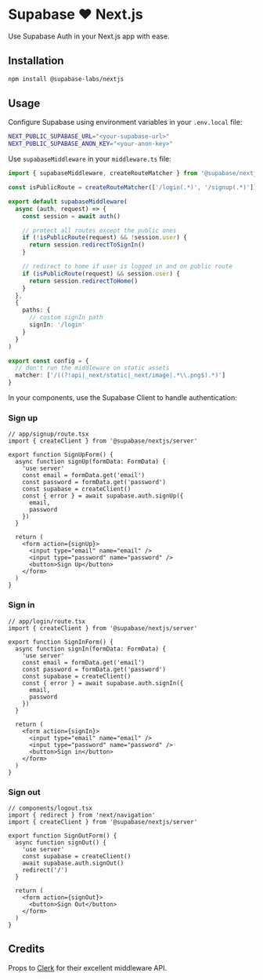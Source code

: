 # Supabase ❤️ Next.js

Use Supabase Auth in your Next.js app with ease.

## Installation

```sh
npm install @supabase-labs/nextjs
```

## Usage

Configure Supabase using environment variables in your `.env.local` file:

```bash
NEXT_PUBLIC_SUPABASE_URL="<your-supabase-url>"
NEXT_PUBLIC_SUPABASE_ANON_KEY="<your-anon-key>"
```

Use `supabaseMiddleware` in your `middleware.ts` file:

```ts
import { supabaseMiddleware, createRouteMatcher } from '@supabase/nextjs/server'

const isPublicRoute = createRouteMatcher(['/login(.*)', '/signup(.*)'])

export default supabaseMiddleware(
  async (auth, request) => {
    const session = await auth()

    // protect all routes except the public ones
    if (!isPublicRoute(request) && !session.user) {
      return session.redirectToSignIn()
    }

    // redirect to home if user is logged in and on public route
    if (isPublicRoute(request) && session.user) {
      return session.redirectToHome()
    }
  },
  {
    paths: {
      // custom signIn path
      signIn: '/login'
    }
  }
)

export const config = {
  // don't run the middleware on static assets
  matcher: ['/((?!api|_next/static|_next/image|.*\\.png$).*)']
}
```

In your components, use the Supabase Client to handle authentication:

### Sign up

```tsx
// app/signup/route.tsx
import { createClient } from '@supabase/nextjs/server'

export function SignUpForm() {
  async function signUp(formData: FormData) {
    'use server'
    const email = formData.get('email')
    const password = formData.get('password')
    const supabase = createClient()
    const { error } = await supabase.auth.signUp({
      email,
      password
    })
  }

  return (
    <form action={signUp}>
      <input type="email" name="email" />
      <input type="password" name="password" />
      <button>Sign Up</button>
    </form>
  )
}
```

### Sign in

```tsx
// app/login/route.tsx
import { createClient } from '@supabase/nextjs/server'

export function SignInForm() {
  async function signIn(formData: FormData) {
    'use server'
    const email = formData.get('email')
    const password = formData.get('password')
    const supabase = createClient()
    const { error } = await supabase.auth.signIn({
      email,
      password
    })
  }

  return (
    <form action={signIn}>
      <input type="email" name="email" />
      <input type="password" name="password" />
      <button>Sign in</button>
    </form>
  )
}
```

### Sign out

```tsx
// components/logout.tsx
import { redirect } from 'next/navigation'
import { createClient } from '@supabase/nextjs/server'

export function SignOutForm() {
  async function signOut() {
    'use server'
    const supabase = createClient()
    await supabase.auth.signOut()
    redirect('/')
  }

  return (
    <form action={signOut}>
      <button>Sign Out</button>
    </form>
  )
}
```

## Credits

Props to [Clerk](https://clerk.com) for their excellent middleware API.